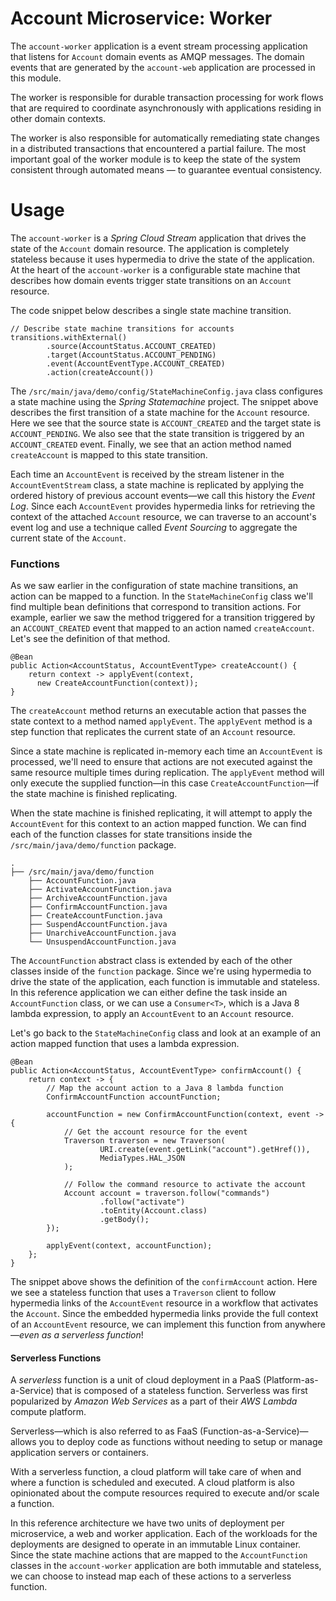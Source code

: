 # Account Microservice: Worker

The `account-worker` application is a event stream processing application that listens for `Account` domain events as AMQP messages. The domain events that are generated by the `account-web` application are processed in this module.

The worker is responsible for durable transaction processing for work flows that are required to coordinate asynchronously with applications residing in other domain contexts.

The worker is also responsible for automatically remediating state changes in a distributed transactions that encountered a partial failure. The most important goal of the worker module is to keep the state of the system consistent through automated means — to guarantee eventual consistency.

# Usage

The `account-worker` is a _Spring Cloud Stream_ application that drives the state of the `Account` domain resource. The application is completely stateless because it uses hypermedia to drive the state of the application. At the heart of the `account-worker` is a configurable state machine that describes how domain events trigger state transitions on an `Account` resource.

The code snippet below describes a single state machine transition.

    // Describe state machine transitions for accounts
    transitions.withExternal()
            .source(AccountStatus.ACCOUNT_CREATED)
            .target(AccountStatus.ACCOUNT_PENDING)
            .event(AccountEventType.ACCOUNT_CREATED)
            .action(createAccount())

The `/src/main/java/demo/config/StateMachineConfig.java` class configures a state machine using the _Spring Statemachine_ project. The snippet above describes the first transition of a state machine for the `Account` resource. Here we see that the source state is `ACCOUNT_CREATED` and the target state is `ACCOUNT_PENDING`. We also see that the state transition is triggered by an `ACCOUNT_CREATED` event. Finally, we see that an action method named `createAccount` is mapped to this state transition.

Each time an `AccountEvent` is received by the stream listener in the `AccountEventStream` class, a state machine is replicated by applying the ordered history of previous account events—we call this history the _Event Log_. Since each `AccountEvent` provides hypermedia links for retrieving the context of the attached `Account` resource, we can traverse to an account's event log and use a technique called _Event Sourcing_ to aggregate the current state of the `Account`.

### Functions

As we saw earlier in the configuration of state machine transitions, an action can be mapped to a function. In the `StateMachineConfig` class we'll find multiple bean definitions that correspond to transition actions. For example, earlier we saw the method triggered for a transition triggered by an `ACCOUNT_CREATED` event that mapped to an action named `createAccount`. Let's see the definition of that method.

    @Bean
    public Action<AccountStatus, AccountEventType> createAccount() {
        return context -> applyEvent(context,
          new CreateAccountFunction(context));
    }

The `createAccount` method returns an executable action that passes the state context to a method named `applyEvent`. The `applyEvent` method is a step function that replicates the current state of an `Account` resource.

Since a state machine is replicated in-memory each time an `AccountEvent` is processed, we'll need to ensure that actions are not executed against the same resource multiple times during replication. The `applyEvent` method will only execute the supplied function—in this case `CreateAccountFunction`—if the state machine is finished replicating.

When the state machine is finished replicating, it will attempt to apply the `AccountEvent` for this context to an action mapped function. We can find each of the function classes for state transitions inside the `/src/main/java/demo/function` package.

    .
    ├── /src/main/java/demo/function
        ├── AccountFunction.java
        ├── ActivateAccountFunction.java
        ├── ArchiveAccountFunction.java
        ├── ConfirmAccountFunction.java
        ├── CreateAccountFunction.java
        ├── SuspendAccountFunction.java
        ├── UnarchiveAccountFunction.java
        └── UnsuspendAccountFunction.java

The `AccountFunction` abstract class is extended by each of the other classes inside of the `function` package. Since we're using hypermedia to drive the state of the application, each function is immutable and stateless. In this reference application we can either define the task inside an `AccountFunction` class, or we can use a `Consumer<T>`, which is a Java 8 lambda expression, to apply an `AccountEvent` to an `Account` resource.

Let's go back to the `StateMachineConfig` class and look at an example of an action mapped function that uses a lambda expression.

    @Bean
    public Action<AccountStatus, AccountEventType> confirmAccount() {
        return context -> {
            // Map the account action to a Java 8 lambda function
            ConfirmAccountFunction accountFunction;

            accountFunction = new ConfirmAccountFunction(context, event -> {
                // Get the account resource for the event
                Traverson traverson = new Traverson(
                        URI.create(event.getLink("account").getHref()),
                        MediaTypes.HAL_JSON
                );

                // Follow the command resource to activate the account
                Account account = traverson.follow("commands")
                        .follow("activate")
                        .toEntity(Account.class)
                        .getBody();
            });

            applyEvent(context, accountFunction);
        };
    }

The snippet above shows the definition of the `confirmAccount` action. Here we see a stateless function that uses a `Traverson` client to follow hypermedia links of the `AccountEvent` resource in a workflow that activates the `Account`. Since the embedded hypermedia links provide the full context of an `AccountEvent` resource, we can implement this function from anywhere—_even as a serverless function_!

#### Serverless Functions

A _serverless_ function is a unit of cloud deployment in a PaaS (Platform-as-a-Service) that is composed of a stateless function. Serverless was first popularized by _Amazon Web Services_ as a part of their _AWS Lambda_ compute platform.

Serverless—which is also referred to as FaaS (Function-as-a-Service)—allows you to deploy code as functions without needing to setup or manage application servers or containers.

With a serverless function, a cloud platform will take care of when and where a function is scheduled and executed. A cloud platform is also opinionated about the compute resources required to execute and/or scale a function.

In this reference architecture we have two units of deployment per microservice, a web and worker application. Each of the workloads for the deployments are designed to operate in an immutable Linux container. Since the state machine actions that are mapped to the `AccountFunction` classes in the `account-worker` application are both immutable and stateless, we can choose to instead map each of these actions to a serverless function.
